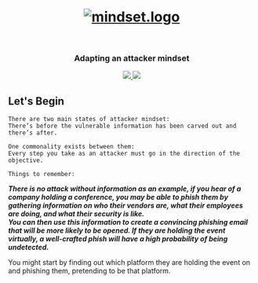 <h1 align="center">
  <br>
  <a href="https://github.com/smadi0x86/CSC-RedOps"><img src="https://images.squarespace-cdn.com/content/v1/62a373ec42f8c73e67407b0f/e448a967-6950-476c-9dd6-0a0b9f0175ad/giphy+%2849%29.gif" alt="mindset.logo"></a>
  <br>

  <br>
</h1>

<h3 align="center">Adapting an attacker mindset</h3>

<p align="center">
  <a href="">
   <img src=https://img.shields.io/badge/Red-Team-darkred>
   <img src=https://img.shields.io/badge/Attack-Mindset-blue>
  </a>
  </p>

## Let's Begin

```
There are two main states of attacker mindset: 
There’s before the vulnerable information has been carved out and there’s after.

One commonality exists between them: 
Every step you take as an attacker must go in the direction of the objective.
```

```
Things to remember:
```
***There is no attack without information as an example, if you hear of a company holding a conference,
you may be able to phish them by gathering information on who their vendors are, what their employees are doing, and what their security is like.
<br>
You can then use this information to create a convincing phishing email that will be more likely to be opened.
If they are holding the event virtually, a well-crafted phish will have a high probability of being undetected.***

You might start by finding out which platform they are holding the event on and phishing them, pretending to be that platform.
